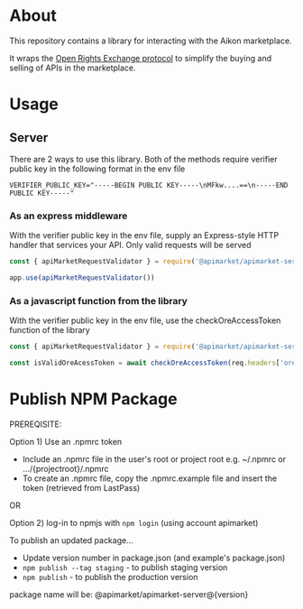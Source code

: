 # About

This repository contains a library for interacting with the Aikon marketplace.

It wraps the [Open Rights Exchange protocol](https://github.com/api-market/ore-protocol) to simplify the buying and selling of APIs in the marketplace.

# Usage

## Server
There are 2 ways to use this library. Both of the methods require verifier public key in the following format in the env file

```
VERIFIER_PUBLIC_KEY="-----BEGIN PUBLIC KEY-----\nMFkw....==\n-----END PUBLIC KEY-----"
```

### As an express middleware
With the verifier public key in the env file, supply an Express-style HTTP handler that services your API. Only valid requests will be served

```javascript
const { apiMarketRequestValidator } = require('@apimarket/apimarket-server')

app.use(apiMarketRequestValidator())

```

### As a javascript function from the library
With the verifier public key in the env file, use the checkOreAccessToken function of the library

```javascript
const { apiMarketRequestValidator } = require('@apimarket/apimarket-server')

const isValidOreAcessToken = await checkOreAccessToken(req.headers['ore-access-token'], req)
```

# Publish NPM Package

PREREQISITE:

Option 1) Use an .npmrc token
- Include an .npmrc file in the user's root or project root e.g. ~/.npmrc or .../{projectroot}/.npmrc
- To create an .npmrc file, copy the .npmrc.example file and insert the token (retrieved from LastPass)

OR 

Option 2) log-in to npmjs with `npm login` (using account apimarket)

To publish an updated package...

- Update version number in package.json (and example's package.json)
- `npm publish --tag staging` - to publish staging version
- `npm publish` - to publish the production version

package name will be: @apimarket/apimarket-server@{version}
